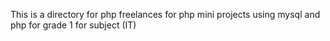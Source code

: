 This is a directory for php freelances for php mini projects
using mysql and php for grade 1 for subject (IT)
